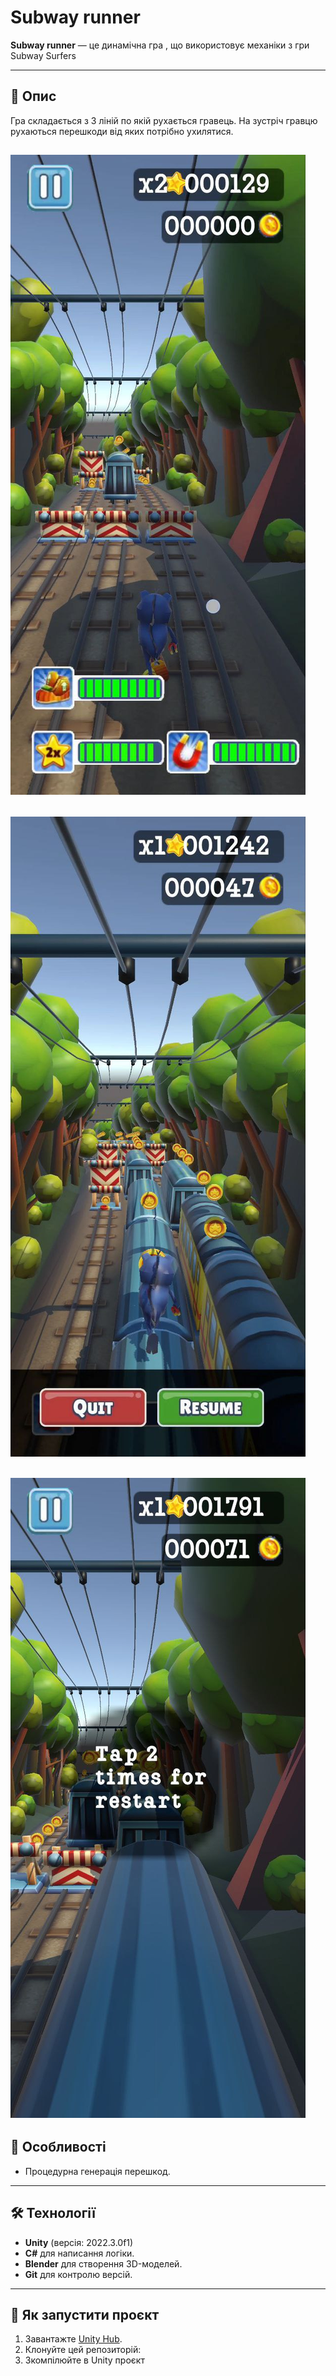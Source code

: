 # Subway runner

**Subway runner** — це динамічна гра , що використовує механіки з гри Subway Surfers

---

## 📖 Опис

Гра складається з 3 ліній по якій рухається гравець.
На зустріч гравцю рухаються перешкоди від яких потрібно ухилятися.

![Ігровий процес](Assets/Screenshots/GameplayScreenshot.jpg)
---
![Меню паузи](Assets/Screenshots/PauseScreenshot.jpg)
---
![Меню рестарт](Assets/Screenshots/RestartScreenshot.jpg)
---

## 🔑 Особливості

- Процедурна генерація перешкод.
---

## 🛠️ Технології

- **Unity** (версія: 2022.3.0f1)
- **C#** для написання логіки.
- **Blender** для створення 3D-моделей.
- **Git** для контролю версій.

---

## 🚀 Як запустити проєкт

1. Завантажте [Unity Hub](https://unity.com/download).
2. Клонуйте цей репозиторій:
3. Зкомпілюйте в Unity проєкт
